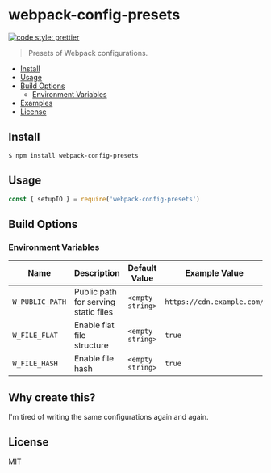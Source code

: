 # webpack-config-presets

[![code style: prettier](https://img.shields.io/badge/code_style-prettier-ff69b4.svg)](https://github.com/prettier/prettier)

> Presets of Webpack configurations.

<!-- start: markdown-toc -->

- [Install](#install)
- [Usage](#usage)
- [Build Options](#build-options)
  - [Environment Variables](#environment-variables)
- [Examples](#examples)
- [License](#license)

<!-- end: markdown-toc -->

## Install

```
$ npm install webpack-config-presets
```

## Usage

```js
const { setupIO } = require('webpack-config-presets')
```

## Build Options

### Environment Variables

| Name            | Description                          | Default Value    | Example Value              |
| --------------- | ------------------------------------ | ---------------- | -------------------------- |
| `W_PUBLIC_PATH` | Public path for serving static files | `<empty string>` | `https://cdn.example.com/` |
| `W_FILE_FLAT`   | Enable flat file structure           | `<empty string>` | `true`                     |
| `W_FILE_HASH`   | Enable file hash                     | `<empty string>` | `true`                     |

## Why create this?

I'm tired of writing the same configurations again and again.

## License

MIT
